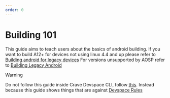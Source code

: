 ```yaml
---
order: 0
---
```


# Building 101

This guide aims to teach users about the basics of android building.
If you want to build A12+ for devices not using linux 4.4 and up please refer to [Building android for legacy devices](../building-for-ultralegacy-devices/index.md)
For versions unsupported by AOSP refer to [Building Legacy Android](../build-legacy-versions/index.md)

> [!WARNING]
> Do not follow this guide inside Crave Devspace CLI, follow [this](../../crave/index.md). Instead because this guide shows things that are against [Devspace Rules](../../crave/rules.md)


